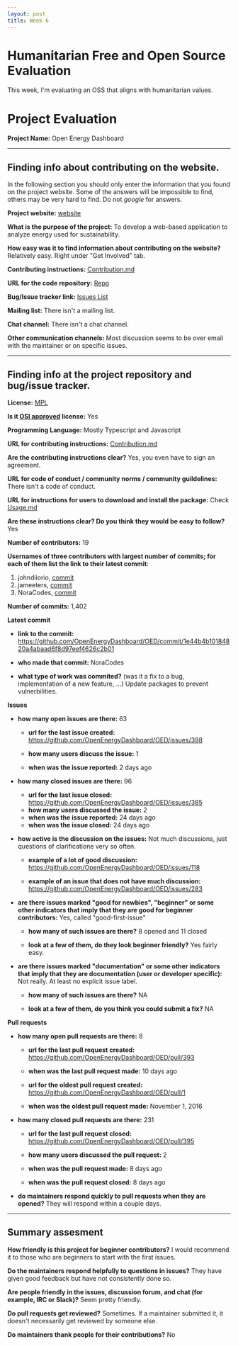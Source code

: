 ```yaml
---
layout: post
title: Week 6
---
```


# Humanitarian Free and Open Source Evaluation

This week, I'm evaluating an OSS that aligns with humanitarian values.

# Project Evaluation 

__Project Name:__  Open Energy Dashboard


---

## Finding info about contributing on the website.

In the following section you should only enter the information that you
found on the project website. Some of the answers will be impossible to find, others
may be very hard to find. Do not _google_ for answers.

__Project website:__ [website](https://openenergydashboard.github.io/index.html)


__What is the purpose of the project:__ To develop a web-based application to analyze energy used for sustainability.


__How easy was it to find information about contributing on the website?__ Relatively easy. Right under "Get Involved" tab.


__Contributing instructions:__ [Contribution.md](https://github.com/OpenEnergyDashboard/OED/blob/development/CONTRIBUTING.md)

__URL for the code repository:__ [Repo](https://github.com/OpenEnergyDashboard/OED)

__Bug/Issue tracker link:__ [Issues List](https://github.com/OpenEnergyDashboard/OED/issues)

__Mailing list:__ There isn't a mailing list.

__Chat channel:__ There isn't a chat channel.

__Other communication channels:__ Most discussion seems to be over email with the maintainer or on specific issues.


---

## Finding info at the project repository and bug/issue tracker.

__License:__ [MPL](https://github.com/OpenEnergyDashboard/OED/blob/development/License.txt)

__Is it [OSI approved](https://opensource.org/licenses/alphabetical) license:__ Yes

__Programming Language:__ Mostly Typescript and Javascript

__URL for contributing instructions:__ [Contribution.md](https://github.com/OpenEnergyDashboard/OED/blob/development/CONTRIBUTING.md)

__Are the contributing instructions clear?__ Yes, you even have to sign an agreement.


__URL for code of conduct / community norms / community guildelines:__ There isn't a code of conduct.

__URL for instructions for users to download and install the package:__ Check [Usage.md](https://github.com/OpenEnergyDashboard/OED/blob/development/USAGE.md)


__Are these instructions clear? Do you think they would be easy to follow?__ Yes


__Number of contributors:__ 19


__Usernames of three contributors with largest number of commits; for
each of them list the link to their latest commit__:

1. johndiiorio, [commit](https://github.com/OpenEnergyDashboard/OED/commit/29e240a1045e81f94eb740cd96bb037cea77713d)
2. jameeters, [commit](https://github.com/OpenEnergyDashboard/OED/commit/47cb2dca419df364e03fb3af2c738cc561b31c85)
3. NoraCodes, [commit](https://github.com/OpenEnergyDashboard/OED/commit/1e44b4b10184820a4abaad6f8d97eef4626c2b01)


__Number of commits:__ 1,402

__Latest commit__

- __link to the commit:__ https://github.com/OpenEnergyDashboard/OED/commit/1e44b4b10184820a4abaad6f8d97eef4626c2b01

- __who made that commit:__ NoraCodes

- __what type of work was commited?__ (was it a fix to a bug, implementation of a new feature, ...) Update packages to prevent vulnerbilities.


__Issues__

- __how many open issues are there:__ 63

    - __url for the last issue created:__ https://github.com/OpenEnergyDashboard/OED/issues/398

    - __how many users discuss the issue:__ 1
    
    - __when was the issue reported:__ 2 days ago
    

- __how many closed issues are there:__ 96
    - __url for the last issue closed:__ https://github.com/OpenEnergyDashboard/OED/issues/385
    - __how many users discussed the issue:__ 2
    - __when was the issue reported:__ 24 days ago
    - __when was the issue closed:__ 24 days ago

- __how active is the discussion on the issues:__ Not much discussions, just questions of clarificatione very so often.

    - __example of a lot of good discussion:__ https://github.com/OpenEnergyDashboard/OED/issues/118
    
    - __example of an issue that does not have much discussion:__ https://github.com/OpenEnergyDashboard/OED/issues/283



- __are there issues marked "good for newbies", "beginner" or some other indicators that imply that they are good for beginner contributors:__ Yes, called "good-first-issue"

    - __how many of such issues are there?__ 8 opened and 11 closed
    
    - __look at a few of them, do they look beginner friendly?__ Yes fairly easy.



- __are there issues marked "documentation" or some other indicators that imply that they are documentation (user or developer specific):__ Not really. At least no explicit issue label.

    - __how many of such issues are there?__ NA
    
    - __look at a few of them, do you think you could submit a fix?__  NA



__Pull requests__

- __how many open pull requests are there:__ 8

    - __url for the last pull request created:__ https://github.com/OpenEnergyDashboard/OED/pull/393
    
    - __when was the last pull request made:__ 10 days ago

    - __url for the oldest pull request created:__ https://github.com/OpenEnergyDashboard/OED/pull/1
    
    - __when was the oldest pull request made:__ November 1, 2016

- __how many closed pull requests are there:__ 231

    - __url for the last pull request closed:__ https://github.com/OpenEnergyDashboard/OED/pull/395
    
    - __how many users discussed the pull request:__ 2
    
    - __when was the pull request made:__ 8 days ago
    
    - __when was the pull request closed:__ 8 days ago
    

- __do maintainers respond quickly to pull requests when they are opened?__ They will respond within a couple days.





---


## Summary assesment
__How friendly is this project for beginner contributors?__ I would recommend it to those who are beginners to start with the first issues.


__Do the maintainers respond helpfully to questions in issues?__ They have given good feedback but have not consistently done so.


__Are people friendly in the issues, discussion forum, and chat (for example, IRC or Slack)?__ Seem pretty friendly.



__Do pull requests get reviewed?__ Sometimes. If a maintainer submitted it, it doesn't necessarily get reviewed by someone else.



__Do maintainers thank people for their contributions?__ No



